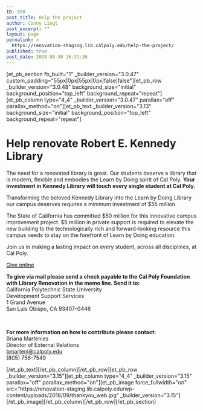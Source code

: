 ```yaml
---
ID: 950
post_title: Help the project
author: Conny Liegl
post_excerpt: ""
layout: page
permalink: >
  https://renovation-staging.lib.calpoly.edu/help-the-project/
published: true
post_date: 2018-08-30 16:31:36
---
```

[et_pb_section fb_built="1" _builder_version="3.0.47" custom_padding="55px|0px|55px|0px|false|false"][et_pb_row _builder_version="3.0.48" background_size="initial" background_position="top_left" background_repeat="repeat"][et_pb_column type="4_4" _builder_version="3.0.47" parallax="off" parallax_method="on"][et_pb_text _builder_version="3.13" background_size="initial" background_position="top_left" background_repeat="repeat"]<h1><strong>Help renovate </strong>Robert E. Kennedy Library</h1>
<p>The need for a renovated library is great. Our students deserve a library that is modern, flexible and embodies the Learn by Doing spirit of Cal Poly. <strong>Your investment in Kennedy Library will touch every single student at Cal Poly. </strong></p>
<p>Transforming the beloved Kennedy Library into the Learn by Doing Library our campus deserves requires a minimum investment of $55 million.</p>
<p>The State of California has committed $50 million for this innovative campus improvement project. $5 million in private support is required to elevate the new building to the technologically rich and forward-looking resource this campus needs to stay on the forefront of Learn by Doing education.</p>
<p>Join us in making a lasting impact on every student, across all disciplines, at Cal Poly.</p>
<p><span style="color: #000000;"><a href="https://securelb.imodules.com/s/699/hybrid-form/index.aspx?sid=699&amp;gid=1&amp;sitebuilder=1&amp;pgid=961&amp;cid=2272&amp;bledit=1&amp;dids=195.&amp;sort=1" class="big-button biggreen" style="color: #000000;">Give online</a></span></p>
<p><strong></strong></p>
<p><strong>To give via mail please send a check payable to the Cal Poly Foundation with Library Renovation in the memo line. Send it to:</strong><br /> California Polytechnic State University<br /> Development Support Services<br /> 1 Grand Avenue<br /> San Luis Obispo, CA 93407-0446</p>
<p>&nbsp;</p>
<p><strong>For more information on how to contribute please contact:</strong><br /> Briana Martenies<br /> Director of External Relations<br /> <a href="mailto:bmarteni@calpoly.edu">bmarteni@calpoly.edu</a><br /> (805) 756-7549</p>[/et_pb_text][/et_pb_column][/et_pb_row][et_pb_row _builder_version="3.15"][et_pb_column type="4_4" _builder_version="3.15" parallax="off" parallax_method="on"][et_pb_image force_fullwidth="on" src="https://renovation-staging.lib.calpoly.edu/wp-content/uploads/2018/09/thankyou_web.jpg" _builder_version="3.15"][/et_pb_image][/et_pb_column][/et_pb_row][/et_pb_section]
